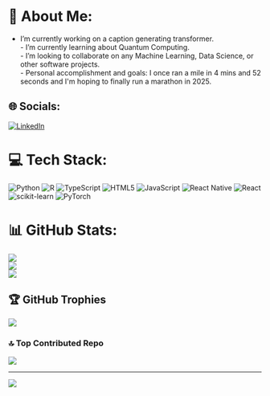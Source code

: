 # 💫 About Me:
- I’m currently working on a caption generating transformer.<br>-  I’m currently learning about Quantum Computing.<br>- I’m looking to collaborate on any Machine Learning, Data Science, or other software projects.<br>- Personal accomplishment and goals: I once ran a mile in 4 mins and 52 seconds and I'm hoping to finally run a marathon in 2025.


## 🌐 Socials:
[![LinkedIn](https://img.shields.io/badge/LinkedIn-%230077B5.svg?logo=linkedin&logoColor=white)](https://linkedin.com/in/https://www.linkedin.com/in/khushin-patel-857a481a9/) 

# 💻 Tech Stack:
![Python](https://img.shields.io/badge/python-3670A0?style=for-the-badge&logo=python&logoColor=ffdd54) ![R](https://img.shields.io/badge/r-%23276DC3.svg?style=for-the-badge&logo=r&logoColor=white) ![TypeScript](https://img.shields.io/badge/typescript-%23007ACC.svg?style=for-the-badge&logo=typescript&logoColor=white) ![HTML5](https://img.shields.io/badge/html5-%23E34F26.svg?style=for-the-badge&logo=html5&logoColor=white) ![JavaScript](https://img.shields.io/badge/javascript-%23323330.svg?style=for-the-badge&logo=javascript&logoColor=%23F7DF1E) ![React Native](https://img.shields.io/badge/react_native-%2320232a.svg?style=for-the-badge&logo=react&logoColor=%2361DAFB) ![React](https://img.shields.io/badge/react-%2320232a.svg?style=for-the-badge&logo=react&logoColor=%2361DAFB) ![scikit-learn](https://img.shields.io/badge/scikit--learn-%23F7931E.svg?style=for-the-badge&logo=scikit-learn&logoColor=white) ![PyTorch](https://img.shields.io/badge/PyTorch-%23EE4C2C.svg?style=for-the-badge&logo=PyTorch&logoColor=white)
# 📊 GitHub Stats:
![](https://github-readme-stats.vercel.app/api?username=Khushin30&theme=blue-green&hide_border=false&include_all_commits=true&count_private=true)<br/>
![](https://github-readme-streak-stats.herokuapp.com/?user=Khushin30&theme=blue-green&hide_border=false)<br/>
![](https://github-readme-stats.vercel.app/api/top-langs/?username=Khushin30&theme=blue-green&hide_border=false&include_all_commits=true&count_private=true&layout=compact)

## 🏆 GitHub Trophies
![](https://github-profile-trophy.vercel.app/?username=Khushin30&theme=radical&no-frame=false&no-bg=true&margin-w=4)

### 🔝 Top Contributed Repo
![](https://github-contributor-stats.vercel.app/api?username=Khushin30&limit=5&theme=dark&combine_all_yearly_contributions=true)

---
[![](https://visitcount.itsvg.in/api?id=Khushin30&icon=0&color=0)](https://visitcount.itsvg.in)

<!-- Proudly created with GPRM ( https://gprm.itsvg.in ) -->
